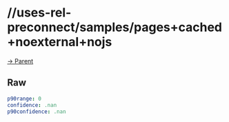 
# //uses-rel-preconnect/samples/pages+cached+noexternal+nojs

[→ Parent](../..)


## Raw


```yaml
p90range: 0
confidence: .nan
p90confidence: .nan

```

